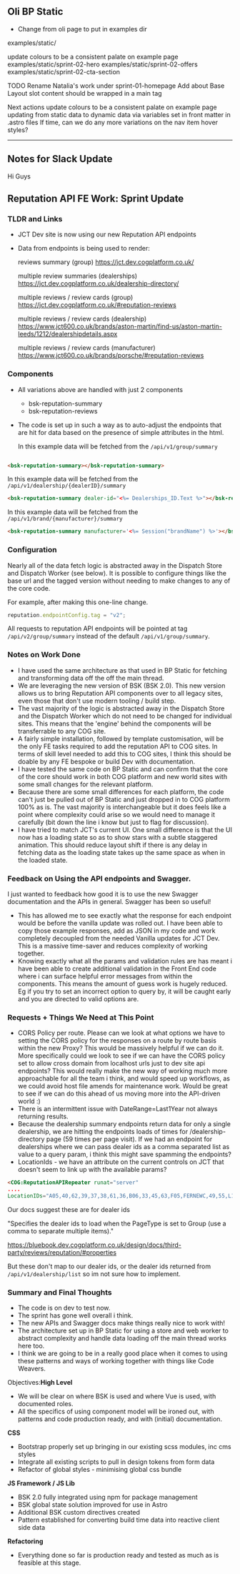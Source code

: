 ## Oli BP Static 


- Change from oli page to put in examples dir 

examples/static/

update colours to be a consistent palate on example page
examples/static/sprint-02-hero
examples/static/sprint-02-offers
examples/static/sprint-02-cta-section


TODO
Rename Natalia's work under sprint-01-homepage
Add about Base Layout slot content should be wrapped in a main tag

Next actions
update colours to be a consistent palate on example page
updating from static data to dynamic data via variables set in front matter in .astro files
If time, can we do any more variations on the nav item hover styles?

----

## Notes for Slack Update 

Hi Guys

## Reputation API FE Work: Sprint Update

### TLDR and Links

- JCT Dev site is now using our new Reputation API endpoints
- Data from endpoints is being used to render: 
  
  reviews summary (group)
  https://jct.dev.cogplatform.co.uk/
  
  multiple review summaries (dealerships)
  https://jct.dev.cogplatform.co.uk/dealership-directory/
  
  multiple reviews / review cards (group)
  https://jct.dev.cogplatform.co.uk/#reputation-reviews
  
  multiple reviews / review cards (dealership)
  https://www.jct600.co.uk/brands/aston-martin/find-us/aston-martin-leeds/1212/dealershipdetails.aspx
  
  multiple reviews / review cards (manufacturer)
  https://www.jct600.co.uk/brands/porsche/#reputation-reviews

### Components

- All variations above are handled with just 2 components
	- bsk-reputation-summary
	- bsk-reputation-reviews
	  
- The code is set up in such a way as to auto-adjust the endpoints that are hit for data based on the presence of simple attributes in the html. 
  
  In this example data will be fetched from the `/api/v1/group/summary`
  
```html

<bsk-reputation-summary></bsk-reputation-summary>
```


In this example data will be fetched from the `/api/v1/dealership/{dealerID}/summary`

```html
<bsk-reputation-summary dealer-id="<%= Dealerships_ID.Text %>"></bsk-reputation-summary>
```

In this example data will be fetched from the `/api/v1/brand/{manufacturer}/summary`

```html
<bsk-reputation-summary manufacturer='<%= Session("brandName") %>'></bsk-reputation-summary>
```

### Configuration

Nearly all of the data fetch logic is abstracted away in the Dispatch Store and Dispatch Worker (see below). It is possible to configure things like the base url and the tagged version without needing to make changes to any of the core code.

For example, after making this one-line change.

```js
reputation.endpointConfig.tag = "v2";
```

All requests to reputation API endpoints will be pointed at tag `/api/v2/group/summary` instead of the default `/api/v1/group/summary`. 
 
 
### Notes on Work Done

- I have used the same architecture as that used in BP Static for fetching and transforming data off the off the main thread.
- We are leveraging the new version of BSK (BSK 2.0). This new version allows us to bring Reputation API components over to all legacy sites, even those that don't use modern tooling / build step.
- The vast majority of the logic is abstracted away in the Dispatch Store and the Dispatch Worker which do not need to be changed for individual sites. This means that the 'engine' behind the components will be transferrable to any COG site. 
- A fairly simple installation, followed by template customisation, will be the only FE tasks required to add the reputation API to COG sites. In terms of skill level needed to add this to COG sites, I think this should be doable by any FE bespoke or build Dev with documentation. 
- I have tested the same code on BP Static and can confirm that the core of the core should work in both COG platform and new world sites with some small changes for the relevant platform.
- Because there are some small differences for each platform, the code can't just be pulled out of BP Static and just dropped in to COG platform 100% as is. The vast majority is interchangeable but it does feels like a point where complexity could arise so we would need to manage it carefully (bit down the line i know but just to flag for discussion).
- I have tried to match JCT's current UI. One small difference is that the UI now has a loading state so as to show stars with a subtle staggered animation. This should reduce layout shift if there is any delay in fetching data as the loading state takes up the same space as when in the loaded state. 


### Feedback on Using the API endpoints and Swagger. 

I just wanted to feedback how good it is to use the new Swagger documentation and the APIs in general. Swagger has been so useful!

- This has allowed me to see exactly what the response for each endpoint would be before the vanilla update was rolled out. I have been able to copy those example responses, add as JSON in my code and work completely decoupled from the needed Vanilla updates for JCT Dev. This is a massive time-saver and reduces complexity of working together.
- Knowing exactly what all the params and validation rules are has meant i have been able to create additional validation in the Front End code where i can surface helpful error messages from within the components. This means the amount of guess work is hugely reduced. Eg if you try to set an incorrect option to query by, it will be caught early and you are directed to valid options are. 


### Requests + Things We Need at This Point

- CORS Policy per route. Please can we look at what options we have to setting the CORS policy for the responses on a route by route basis within the new Proxy? This would be massively helpful if we can do it. More specifically could we look to see if we can have the CORS policy set to allow cross domain from localhost urls just to dev site api endpoints? This would really make the new way of working much more approachable for all the team i think, and would speed up workflows, as we could avoid host file amends for maintenance work. Would be great to see if we can do this ahead of us moving more into the API-driven world :)
- There is an intermittent issue with DateRange=Last1Year not always returning results.
- Because the dealership summary endpoints return data for only a single dealership, we are hitting the endpoints loads of times for /dealership-directory page (59 times per page visit). If we had an endpoint for dealerships where we can pass dealer ids as a comma separated list as value to a query param, i think this might save spamming the endpoints?
- LocationIds - we have an attribute on the current controls on JCT that doesn't seem to link up with the available params? 

```html
<COG:ReputationAPIRepeater runat="server"
....
LocationIDs="A05,40,62,39,37,38,61,36,B06,33,45,63,F05,FERNEWC,49,55,L19,M05,24,20,8,9,50,7,51,G16,25,28,30,12,17,53,RR1,34,45,63,7,51,22,32,11,23,69,66,26,18" />  
```
  
  Our docs suggest these are for dealer ids
  
   "Specifies the dealer ids to load when the PageType is set to Group (use a comma to separate multiple items)."
   
  https://bluebook.dev.cogplatform.co.uk/design/docs/third-party/reviews/reputation/#properties
  
  But these don't map to our dealer ids, or the dealer ids returned from `/api/v1/dealership/list` so im not sure how to implement. 

### Summary and Final Thoughts

- The code is on dev to test now.
- The sprint has gone well overall i think. 
- The new APIs and Swagger docs make things really nice to work with!
- The architecture set up in BP Static for using a store and web worker to abstract complexity and handle data loading off the main thread works here too.
- I think we are going to be in a really good place when it comes to using these patterns and ways of working together with things like Code Weavers. 
  

Objectives:**High Level**   

- We will be clear on where BSK is used and where Vue is used, with documented roles.
- All the specifics of using component model will be ironed out, with patterns and code production ready, and with (initial) documentation.

**CSS**  

- Bootstrap properly set up bringing in our existing scss modules, inc cms styles
- Integrate all existing scripts to pull in design tokens from form data
- Refactor of global styles - minimising global css bundle

**JS Framework / JS Lib**  

- BSK 2.0 fully integrated using npm for package management
- BSK global state solution improved for use in Astro
- Additional BSK custom directives created
- Pattern established for converting build time data into reactive client side data

**Refactoring**  

- Everything done so far is production ready and tested as much as is feasible at this stage.